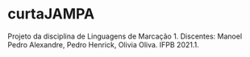 # curtaJAMPA

Projeto da disciplina de Linguagens de Marcação 1.
Discentes: Manoel Pedro Alexandre, Pedro Henrick, Olivia Oliva.
IFPB 2021.1.
